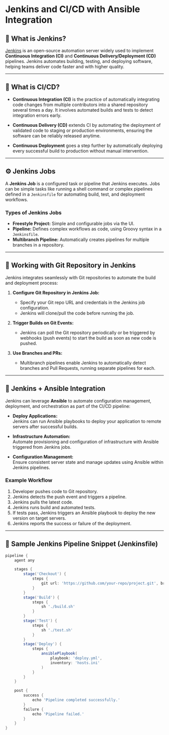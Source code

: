 # Jenkins and CI/CD with Ansible Integration

## 📌 What is Jenkins?

[Jenkins](https://www.jenkins.io/) is an open-source automation server widely used to implement **Continuous Integration (CI)** and **Continuous Delivery/Deployment (CD)** pipelines. Jenkins automates building, testing, and deploying software, helping teams deliver code faster and with higher quality.

---

## 🔄 What is CI/CD?

- **Continuous Integration (CI)** is the practice of automatically integrating code changes from multiple contributors into a shared repository several times a day. It involves automated builds and tests to detect integration errors early.

- **Continuous Delivery (CD)** extends CI by automating the deployment of validated code to staging or production environments, ensuring the software can be reliably released anytime.

- **Continuous Deployment** goes a step further by automatically deploying every successful build to production without manual intervention.

---

## ⚙️ Jenkins Jobs

A **Jenkins Job** is a configured task or pipeline that Jenkins executes. Jobs can be simple tasks like running a shell command or complex pipelines defined in a `Jenkinsfile` for automating build, test, and deployment workflows.

### Types of Jenkins Jobs

- **Freestyle Project:** Simple and configurable jobs via the UI.
- **Pipeline:** Defines complex workflows as code, using Groovy syntax in a `Jenkinsfile`.
- **Multibranch Pipeline:** Automatically creates pipelines for multiple branches in a repository.

---

## 🔗 Working with Git Repository in Jenkins

Jenkins integrates seamlessly with Git repositories to automate the build and deployment process:

1. **Configure Git Repository in Jenkins Job:**  
   - Specify your Git repo URL and credentials in the Jenkins job configuration.
   - Jenkins will clone/pull the code before running the job.

2. **Trigger Builds on Git Events:**  
   - Jenkins can poll the Git repository periodically or be triggered by webhooks (push events) to start the build as soon as new code is pushed.

3. **Use Branches and PRs:**  
   - Multibranch pipelines enable Jenkins to automatically detect branches and Pull Requests, running separate pipelines for each.

---

## 🤝 Jenkins + Ansible Integration

Jenkins can leverage **Ansible** to automate configuration management, deployment, and orchestration as part of the CI/CD pipeline:

- **Deploy Applications:**  
  Jenkins can run Ansible playbooks to deploy your application to remote servers after successful builds.

- **Infrastructure Automation:**  
  Automate provisioning and configuration of infrastructure with Ansible triggered from Jenkins jobs.

- **Configuration Management:**  
  Ensure consistent server state and manage updates using Ansible within Jenkins pipelines.

### Example Workflow

1. Developer pushes code to Git repository.
2. Jenkins detects the push event and triggers a pipeline.
3. Jenkins pulls the latest code.
4. Jenkins runs build and automated tests.
5. If tests pass, Jenkins triggers an Ansible playbook to deploy the new version on target servers.
6. Jenkins reports the success or failure of the deployment.

---

## 🚀 Sample Jenkins Pipeline Snippet (Jenkinsfile)

```groovy
pipeline {
    agent any

    stages {
        stage('Checkout') {
            steps {
                git url: 'https://github.com/your-repo/project.git', branch: 'main'
            }
        }
        stage('Build') {
            steps {
                sh './build.sh'
            }
        }
        stage('Test') {
            steps {
                sh './test.sh'
            }
        }
        stage('Deploy') {
            steps {
                ansiblePlaybook(
                    playbook: 'deploy.yml',
                    inventory: 'hosts.ini'
                )
            }
        }
    }

    post {
        success {
            echo 'Pipeline completed successfully.'
        }
        failure {
            echo 'Pipeline failed.'
        }
    }
}

